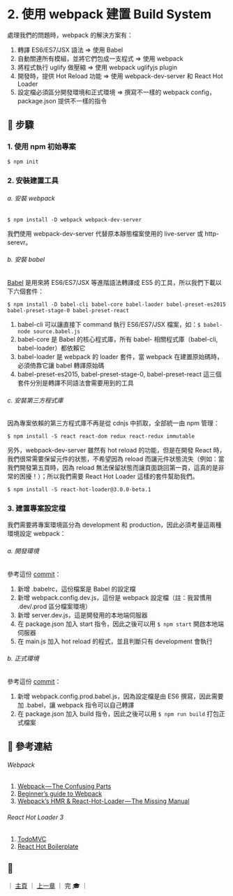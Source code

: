 # 2. 使用 webpack 建置 Build System

處理我們的問題時，webpack 的解決方案有：

1. 轉譯 ES6/ES7/JSX 語法              => 使用 Babel
2. 自動關連所有模組，並將它們包成一支程式 => 使用 webpack
3. 將程式執行 uglify 做壓縮            => 使用 webpack uglifyjs plugin
4. 開發時，提供 Hot Reload 功能        => 使用 webpack-dev-server 和 React Hot Loader
5. 設定檔必須區分開發環境和正式環境      => 撰寫不一樣的 webpack config，package.json 提供不一樣的指令


## :spaghetti: 步驟

### 1. 使用 npm 初始專案

```
$ npm init
```

### 2. 安裝建置工具

###### a. 安裝 webpack

```
$ npm install -D webpack webpack-dev-server
```

我們使用 webpack-dev-server 代替原本靜態檔案使用的 live-server 或 http-serevr。

###### b. 安裝 babel

[Babel](http://babeljs.io/) 是用來將 ES6/ES7/JSX 等進階語法轉譯成 ES5 的工具，所以我們下載以下六個套件：

```
$ npm install -D babel-cli babel-core babel-laoder babel-preset-es2015 babel-preset-stage-0 babel-preset-react
```

1. babel-cli 可以讓直接下 command 執行 ES6/ES7/JSX 檔案，如：`$ babel-node source.babel.js`
2. babel-core 是 Babel 的核心程式庫，所有 babel- 相關程式庫（babel-cli, babel-loader）都依賴它
3. babel-loader 是 webpack 的 loader 套件，當 webpack 在建置原始碼時，必須倚靠它讓 babel 轉譯原始碼
4. babel-preset-es2015, babel-preset-stage-0, babel-preset-react 這三個套件分別是轉譯不同語法會需要用到的工具

###### c. 安裝第三方程式庫

因為專案依賴的第三方程式庫不再是從 cdnjs 中抓取，全部統一由 npm 管理：

```
$ npm install -S react react-dom redux react-redux immutable
```

另外，webpack-dev-server 雖然有 hot reload 的功能，但是在開發 React 時，我們很常需要保留元件的狀態，不希望因為 reload 而讓元件狀態流失（例如：當我們開發第五頁時，因為 reload 無法保留狀態而讓頁面跳回第一頁，這真的是非常的困擾！）；所以我們需要 React Hot Loader 這樣的套件幫助我們。

```
$ npm install -S react-hot-loader@3.0.0-beta.1
```

### 3. 建置專案設定檔

我們需要將專案環境區分為 development 和 production，因此必須考量這兩種環境設定 webpack：

###### a. 開發環境

參考這份 [commit](https://github.com/shiningjason1989/react-build-systems-tutorial/commit/0d77246521291c0c3adb702df18daf875564fc2b)：

1. 新增 .babelrc，這份檔案是 Babel 的設定檔
2. 新增 webpack.config.dev.js，這份是 webpack 設定檔（註：我習慣用 .dev/.prod 區分檔案環境）
3. 新增 server.dev.js，這是開發用的本地端伺服器
4. 在 package.json 加入 start 指令，因此之後可以用 `$ npm start` 開啟本地端伺服器
5. 在 main.js 加入 hot reload 的程式，並且判斷只有 development 會執行

###### b. 正式環境

參考這份 [commit](https://github.com/shiningjason1989/react-build-systems-tutorial/commit/72e5f4edb79c7c8a9c843979821a0351dae6cee4)：

1. 新增 webpack.config.prod.babel.js，因為設定檔是由 ES6 撰寫，因此需要加 .babel，讓 webpack 指令可以自己轉譯
2. 在 package.json 加入 build 指令，因此之後可以用 `$ npm run build` 打包正式檔案


## :wine_glass: 參考連結

###### Webpack

1. [Webpack — The Confusing Parts](https://medium.com/p/58712f8fcad9)
2. [Beginner’s guide to Webpack](https://medium.com/p/b1f1a3638460)
3. [Webpack’s HMR & React-Hot-Loader — The Missing Manual](https://medium.com/p/232336dc0d96)

###### React Hot Loader 3

1. [TodoMVC](https://github.com/gaearon/redux-devtools/tree/master/examples/todomvc)
2. [React Hot Boilerplate](https://github.com/gaearon/react-hot-boilerplate/tree/next)


## :rocket:

｜ [主頁](../) ｜ [上一章](../1_default) ｜ 完 :mortar_board: ｜
